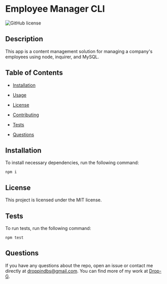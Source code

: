 # Employee Manager CLI
![GitHub license](https://img.shields.io/badge/license-MIT-blue.svg)

## Description

This app is a content management solution for managing a company's employees using node, inquirer, and MySQL.

## Table of Contents 

* [Installation](#installation)

* [Usage](#usage)

* [License](#license)

* [Contributing](#contributing)

* [Tests](#tests)

* [Questions](#questions)

## Installation

To install necessary dependencies, run the following command:

```
npm i
```

## License

This project is licensed under the MIT license.

## Tests

To run tests, run the following command:

```
npm test
```

## Questions

If you have any questions about the repo, open an issue or contact me directly at droppindbs@gmail.com. You can find more of my work at [Drop-G](https://github.com/Drop-G/).

